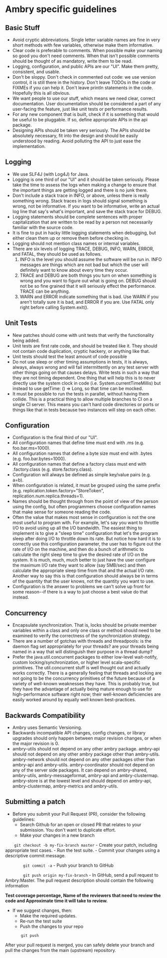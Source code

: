 # Ambry specific guidelines
 
## Basic Stuff

  * Avoid cryptic abbreviations. Single letter variable names are fine in very short methods with few variables, otherwise make them informative. 
  * Clear code is preferable to comments. When possible make your naming so good you don't need comments. When that isn't possible comments should be thought of as mandatory, write them to be read.
  *  Logging, configuration, and public APIs are our "UI". Make them pretty, consistent, and usable.
  *  Don't be sloppy. Don't check in commented out code: we use version control, it is still there in the history. Don't leave TODOs in the code or FIXMEs if you can help it. Don't leave println statements in the code. Hopefully this is all obvious.
  *  We want people to use our stuff, which means we need clear, correct documentation. User documentation should be considered a part of any user-facing the feature, just like unit tests or performance results.
  *  For any new component that is built, check if it is something that would be useful to be pluggable. If so, define appropriate APIs in the api package.
  *  Designing APIs should be taken very seriously. The APIs should be absolutely necessary, fit into the design and should be easily understood by reading. Avoid polluting the API to just ease the implementation.

## Logging

  *  We use SLF4J (with Log4J) for Java.
  *  Logging is one third of our "UI" and it should be taken seriously. Please take the time to assess the logs when making a change to ensure that the important things are getting logged and there is no junk there.
  *  Don't include a stack trace in INFO, or above, unless there is really something wrong. Stack traces in logs should signal something is wrong, not be informative. If you want to be informative, write an actual log line that say's what's important, and save the stack trace for DEBUG.
  *  Logging statements should be complete sentences with proper capitalization that are written to be read by a person not necessarily familiar with the source code. 
  * It is fine to put in hacky little logging statements when debugging, but either clean them up or remove them before checking in.
  *  Logging should not mention class names or internal variables.
  *  There are six levels of logging TRACE, DEBUG, INFO, WARN, ERROR, and FATAL, they should be used as follows.
     1. INFO is the level you should assume the software will be run in. INFO messages are things which are not bad but which the user will definitely want to know about every time they occur.
     2. TRACE and DEBUG are both things you turn on when something is wrong and you want to figure out what is going on. DEBUG should not be so fine grained that it will seriously effect the performance. TRACE can be anything.
     3. WARN and ERROR indicate something that is bad. Use WARN if you aren't totally sure it is bad, and ERROR if you are.
        Use FATAL only right before calling System.exit().

## Unit Tests

  *  New patches should come with unit tests that verify the functionality being added.
  *  Unit tests are first rate code, and should be treated like it. They should not contain code duplication, cryptic hackery, or anything like that.
  *  Unit tests should test the least amount of code possible
  *  Do not use sleep or other timing assumptions in tests, it is always, always, always wrong and will fail intermittently on any test server with other things going on that causes delays. Write tests in such a way that they are not timing dependent. One thing that will help this is to never directly use the system clock in code (i.e. System.currentTimeMillis) but instead to use getTime: () => Long, so that time can be mocked.
  *  It must be possible to run the tests in parallel, without having them collide. This is a practical thing to allow multiple branches to CI on a single CI server. This means you can't hard code directories or ports or things like that in tests because two instances will step on each other.

## Configuration

  *  Configuration is the final third of our "UI".
  *  All configuration names that define time must end with .ms (e.g. foo.bar.ms=1000).
  *  All configuration names that define a byte size must end with .bytes (e.g. foo.bar.bytes=1000).
  *  All configuration names that define a factory class must end with .factory.class (e.g. store.factory.class).
  *  Configuration will always be defined as simple key/value pairs (e.g. a=b).
  *  When configuration is related, it must be grouped using the same prefix (e.g. replication.token.factory="StoreToken", replication.num.replica.threads=1).
  *  Names should be thought through from the point of view of the person using the config, but often programmers choose configuration names that make sense for someone reading the code.
  *  Often the value that makes most sense in configuration is not the one most useful to program with. For example, let's say you want to throttle I/O to avoid using up all the I/O bandwidth. The easiest thing to implement is to give a "sleep time" configuration that let's the program sleep after doing I/O to throttle down its rate. But notice how hard it is to correctly use this configuration parameter, the user has to figure out the rate of I/O on the machine, and then do a bunch of arithmetic to calculate the right sleep time to give the desired rate of I/O on the system. It is much, much, much better to just have the user configure the maximum I/O rate they want to allow (say 5MB/sec) and then calculate the appropriate sleep time from that and the actual I/O rate. Another way to say this is that configuration should always be in terms of the quantity that the user knows, not the quantity you want to use.
  *  Configuration is the answer to problems we can't solve up front for some reason--if there is a way to just choose a best value do that instead.

## Concurrency

  *  Encapsulate synchronization. That is, locks should be private member variables within a class and only one class or method should need to be examined to verify the correctness of the synchronization strategy.
  *  There are a number of gotchas with threads and threadpools: is the daemon flag set appropriately for your threads? are your threads being named in a way that will distinguish their purpose in a thread dump?
  *  Prefer the java.util.concurrent packages to either low-level wait-notify, custom locking/synchronization, or higher level scala-specific primitives. The util.concurrent stuff is well thought out and actually works correctly. There is a generally feeling that threads and locking are not going to be the concurrency primitives of the future because of a variety of well-known weaknesses they have. This is probably true, but they have the advantage of actually being mature enough to use for high-performance software right now; their well-known deficiencies are easily worked around by equally well known best-practices.

## Backwards Compatibility

  *  Ambry uses Semantic Versioning.
  *  Backwards incompatible API changes, config changes, or library upgrades should only happen between major revision changes, or when the major revision is 0.
  *  ambry-utils should not depend on any other ambry package. 
     ambry-api should not depend on any other ambry package other than ambry-utils. 
     ambry-network should not depend on any other packages other than ambry-api and ambry-utils. 
     ambry-coordinator should not depend on any of the server side packages. It can depend on ambry-shared, ambry-utils, ambry-messageformat, ambry-api and ambry-clustermap. 
     ambry-store is at the lowest level and should depend on ambry-api, ambry-clustermap, ambry-metrics and ambry-utils.

## Submitting a patch

  *  Before you submit your Pull Request (PR), consider the following guidelines:
     - Search Github for an open or closed PR that relates to your submission. You don't want to duplicate effort.
     - Make your changes in a new branch

`    git checkout -b my-fix-branch master`
     - Create your patch, including appropriate test cases.
     - Run the test suite.
     - Commit your changes using a descriptive commit message.

`        git commit -a`
     - Push your branch to GitHub

`        git push origin my-fix-branch`
     - In GitHub, send a pull request to Ambry:Master. The pull request description should contain the following information 

**Test coverage percentage, Name of the reviewers that need to review the code and Approximate time it will take to review.**

  *  If we suggest changes, then:
     - Make the required updates.
     - Re-run the test suite
     - Push the changes to your repo
    
`        git push `

After your pull request is merged, you can safely delete your branch and pull the changes from the main (upstream) repository.